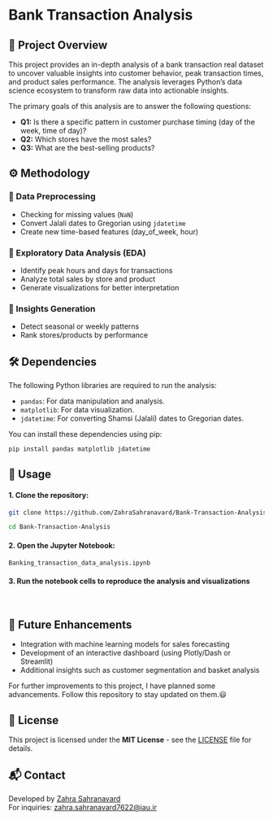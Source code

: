 # Bank Transaction Analysis




## 📌 Project Overview

This project provides an in-depth analysis of a bank transaction real dataset to uncover valuable insights into customer behavior, peak transaction times, and product sales performance. The analysis leverages Python’s data science ecosystem to transform raw data into actionable insights.

The primary goals of this analysis are to answer the following questions:

*   **Q1:** Is there a specific pattern in customer purchase timing (day of the week, time of day)?
*   **Q2:** Which stores have the most sales?
*   **Q3:** What are the best-selling products?
  
## ⚙️ Methodology

### 🔹 Data Preprocessing
- Checking for missing values (`NaN`)  
- Convert Jalali dates to Gregorian using `jdatetime`  
- Create new time-based features (day_of_week, hour)  

### 🔹 Exploratory Data Analysis (EDA)
- Identify peak hours and days for transactions  
- Analyze total sales by store and product  
- Generate visualizations for better interpretation  

### 🔹 Insights Generation
- Detect seasonal or weekly patterns  
- Rank stores/products by performance
  
## 🛠️ Dependencies

The following Python libraries are required to run the analysis:

*   `pandas`: For data manipulation and analysis.
*   `matplotlib`: For data visualization.
*   `jdatetime`: For converting Shamsi (Jalali) dates to Gregorian dates.

You can install these dependencies using pip:

```bash
pip install pandas matplotlib jdatetime 
```

## 🚀 Usage

#### 1. Clone the repository:
```bash
git clone https://github.com/ZahraSahranavard/Bank-Transaction-Analysis
```
```bash
cd Bank-Transaction-Analysis
```
#### 2. Open the Jupyter Notebook:
```bash
Banking_transaction_data_analysis.ipynb
```
#### 3. Run the notebook cells to reproduce the analysis and visualizations
<br>

## 🔮 Future Enhancements

- Integration with machine learning models for sales forecasting
- Development of an interactive dashboard (using Plotly/Dash or Streamlit)
- Additional insights such as customer segmentation and basket analysis

For further improvements to this project, I have planned some advancements. Follow this repository to stay updated on them.😃

## 📜 License
This project is licensed under the **MIT License** - see the [LICENSE](LICENSE) file for details.

## 📬 Contact
Developed by [Zahra Sahranavard](https://www.linkedin.com/in/zahra-sahranavard)  
For inquiries: zahra.sahranavard7622@iau.ir

